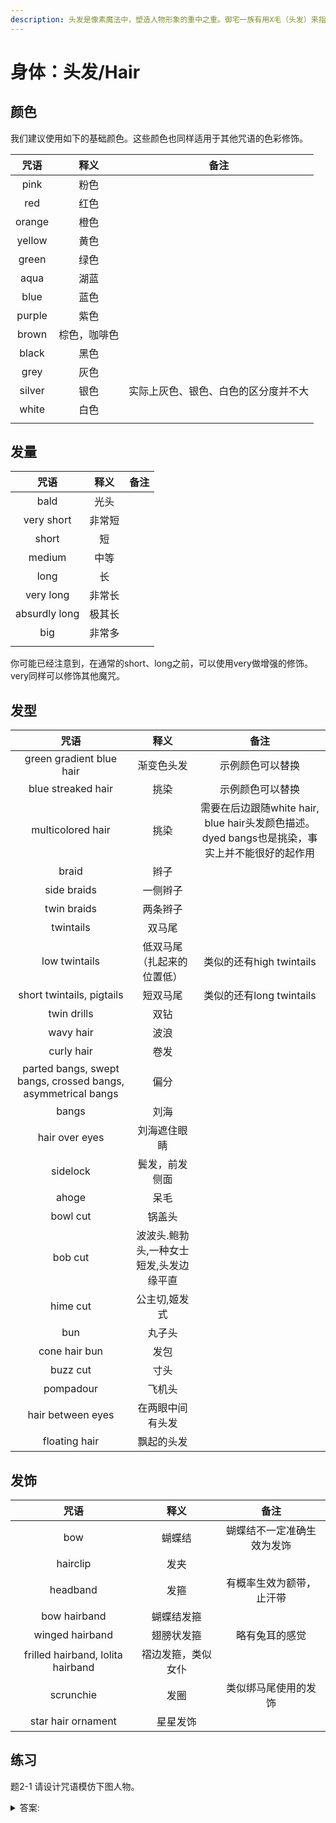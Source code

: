```yaml
---
description: 头发是像素魔法中，塑造人物形象的重中之重。御宅一族有用X毛（头发）来指代某个人物的习俗。头发的咒语由颜色、发量、样式、饰品几大要素构成。
---
```


# 身体：头发/Hair

## 颜色
我们建议使用如下的基础颜色。这些颜色也同样适用于其他咒语的色彩修饰。

| 咒语     | 释义     | 备注                 |
|:------:|:------:|:------------------:|
| pink   | 粉色     |                    |
| red    | 红色     |                    |
| orange | 橙色     |                    |
| yellow | 黄色     |                    |
| green  | 绿色     |                    |
| aqua   | 湖蓝     |                    |
| blue   | 蓝色     |                    |
| purple | 紫色     |                    |
| brown  | 棕色，咖啡色 |                    |
| black  | 黑色     |                    |
| grey   | 灰色     |                    |
| silver | 银色     | 实际上灰色、银色、白色的区分度并不大 |
| white  | 白色     |                    |
|        |        |                    |

## 发量
| 咒语            | 释义  | 备注 |
|:-------------:|:---:|:--:|
| bald          | 光头  |    |
| very short    | 非常短 |    |
| short         | 短   |    |
| medium        | 中等  |    |
| long          | 长   |    |
| very long     | 非常长 |    |
| absurdly long | 极其长 |    |
| big | 非常多 |    |
||||

你可能已经注意到，在通常的short、long之前，可以使用very做增强的修饰。very同样可以修饰其他魔咒。

## 发型

| 咒语                                                           | 释义                    | 备注                                                             |
|:------------------------------------------------------------:|:---------------------:|:--------------------------------------------------------------:|
| green gradient blue hair                                     | 渐变色头发                 | 示例颜色可以替换                                                       |
| blue streaked hair                                           | 挑染                    | 示例颜色可以替换                                                       |
| multicolored hair                                            | 挑染                    | 需要在后边跟随white hair, blue hair头发颜色描述。dyed bangs也是挑染，事实上并不能很好的起作用 |
| braid                                                        | 辫子                    |                                                                |
| side braids                                                  | 一侧辫子                  |                                                                |
| twin braids                                                  | 两条辫子                  |                                                                |
| twintails                                                    | 双马尾                   |                                                                |
| low twintails                                                | 低双马尾（扎起来的位置低）         | 类似的还有high twintails                                            |
| short twintails, pigtails                                    | 短双马尾                  | 类似的还有long twintails                                            |
| twin drills                                                  | 双钻                    |                                                                |
| wavy hair                                                    | 波浪                    |                                                                |
| curly hair                                                   | 卷发                    |                                                                |
| parted bangs, swept bangs, crossed bangs, asymmetrical bangs | 偏分                    |                                                                |
| bangs                                                        | 刘海                    |                                                                |
| hair over eyes                                               | 刘海遮住眼睛                |                                                                |
| sidelock                                                     | 鬓发，前发侧面               |                                                                |
| ahoge                                                        | 呆毛                    |                                                                |
| bowl cut                                                     | 锅盖头                   |                                                                |
| bob cut                                                      | 波波头.鲍勃头,一种女士短发,头发边缘平直 |                                                                |
| hime cut                                                     | 公主切,姬发式               |                                                                |
| bun                                                          | 丸子头                   |                                                                |
| cone hair bun                                                | 发包                    |                                                                |
| buzz cut                                                     | 寸头                    |                                                                |
| pompadour                                                    | 飞机头                   |                                                                |
| hair between eyes                                            | 在两眼中间有头发              |                                                                |
| floating hair                                                | 飘起的头发                 |                                                                |

## 发饰

| 咒语  | 释义 | 备注                  |
| :----------: |  :----------------------: |  :----:|
| bow | 蝴蝶结 | 蝴蝶结不一定准确生效为发饰 |
| hairclip | 发夹 |  |
| headband | 发箍 | 有概率生效为额带，止汗带 |
| bow hairband | 蝴蝶结发箍 |  |
| winged hairband | 翅膀状发箍 | 略有兔耳的感觉 |
| frilled hairband, lolita hairband | 褶边发箍，类似女仆 |  |
| scrunchie | 发圈 | 类似绑马尾使用的发饰 |
| star hair ornament | 星星发饰 |  |

## 练习

题2-1 请设计咒语模仿下图人物。




<details>
    <summary>答案:</summary>
    1girl, black hair, white streaked hair, short twintails, ahoge, red scrunchie, white background
</details>
